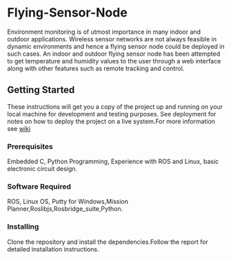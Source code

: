 # Flying-Sensor-Node

Environment monitoring is of utmost importance in many indoor and outdoor applications. Wireless sensor networks are not always feasible in dynamic environments and hence a flying sensor node could be deployed in such cases. An indoor and outdoor flying sensor node has been attempted to get temperature and humidity values to the user through a web interface along with other features such as remote tracking and control.

## Getting Started

These instructions will get you a copy of the project up and running on your local machine for development and testing purposes. See deployment for notes on how to deploy the project on a live system.For more information see [wiki](https://github.com/eYSIP-2018/Flying-Sensor-Node/wiki)

### Prerequisites

 Embedded C, Python Programming, Experience with ROS and Linux, basic electronic circuit design.
 
### Software Required

ROS, Linux OS, Putty for Windows,Mission Planner,Roslibjs,Rosbridge_suite,Python.

### Installing  
 
 Clone the repository and install the dependencies.Follow the report for detailed installation instructions.
 
